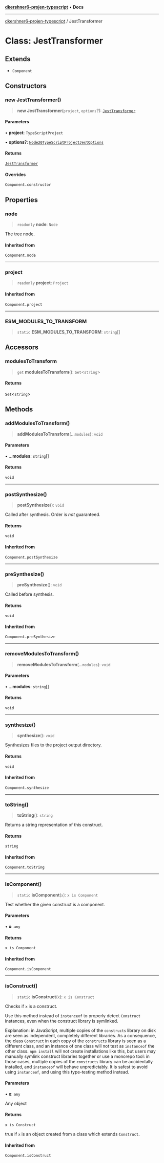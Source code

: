 [**dkershner6-projen-typescript**](../README.md) • **Docs**

***

[dkershner6-projen-typescript](../globals.md) / JestTransformer

# Class: JestTransformer

## Extends

- `Component`

## Constructors

### new JestTransformer()

> **new JestTransformer**(`project`, `options`?): [`JestTransformer`](JestTransformer.md)

#### Parameters

• **project**: `TypeScriptProject`

• **options?**: [`Node20TypeScriptProjectJestOptions`](../interfaces/Node20TypeScriptProjectJestOptions.md)

#### Returns

[`JestTransformer`](JestTransformer.md)

#### Overrides

`Component.constructor`

## Properties

### node

> `readonly` **node**: `Node`

The tree node.

#### Inherited from

`Component.node`

***

### project

> `readonly` **project**: `Project`

#### Inherited from

`Component.project`

***

### ESM\_MODULES\_TO\_TRANSFORM

> `static` **ESM\_MODULES\_TO\_TRANSFORM**: `string`[]

## Accessors

### modulesToTransform

> `get` **modulesToTransform**(): `Set`\<`string`\>

#### Returns

`Set`\<`string`\>

## Methods

### addModulesToTransform()

> **addModulesToTransform**(...`modules`): `void`

#### Parameters

• ...**modules**: `string`[]

#### Returns

`void`

***

### postSynthesize()

> **postSynthesize**(): `void`

Called after synthesis. Order is *not* guaranteed.

#### Returns

`void`

#### Inherited from

`Component.postSynthesize`

***

### preSynthesize()

> **preSynthesize**(): `void`

Called before synthesis.

#### Returns

`void`

#### Inherited from

`Component.preSynthesize`

***

### removeModulesToTransform()

> **removeModulesToTransform**(...`modules`): `void`

#### Parameters

• ...**modules**: `string`[]

#### Returns

`void`

***

### synthesize()

> **synthesize**(): `void`

Synthesizes files to the project output directory.

#### Returns

`void`

#### Inherited from

`Component.synthesize`

***

### toString()

> **toString**(): `string`

Returns a string representation of this construct.

#### Returns

`string`

#### Inherited from

`Component.toString`

***

### isComponent()

> `static` **isComponent**(`x`): `x is Component`

Test whether the given construct is a component.

#### Parameters

• **x**: `any`

#### Returns

`x is Component`

#### Inherited from

`Component.isComponent`

***

### isConstruct()

> `static` **isConstruct**(`x`): `x is Construct`

Checks if `x` is a construct.

Use this method instead of `instanceof` to properly detect `Construct`
instances, even when the construct library is symlinked.

Explanation: in JavaScript, multiple copies of the `constructs` library on
disk are seen as independent, completely different libraries. As a
consequence, the class `Construct` in each copy of the `constructs` library
is seen as a different class, and an instance of one class will not test as
`instanceof` the other class. `npm install` will not create installations
like this, but users may manually symlink construct libraries together or
use a monorepo tool: in those cases, multiple copies of the `constructs`
library can be accidentally installed, and `instanceof` will behave
unpredictably. It is safest to avoid using `instanceof`, and using
this type-testing method instead.

#### Parameters

• **x**: `any`

Any object

#### Returns

`x is Construct`

true if `x` is an object created from a class which extends `Construct`.

#### Inherited from

`Component.isConstruct`
